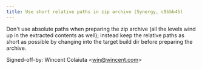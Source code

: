 ```yaml
---
title: Use short relative paths in zip archive (Synergy, c9bbb45)
---
```


Don't use absolute paths when preparing the zip archive (all the levels wind up in the extracted contents as well); instead keep the relative paths as short as possible by changing into the target build dir before preparing the archive.

Signed-off-by: Wincent Colaiuta &lt;win@wincent.com&gt;
